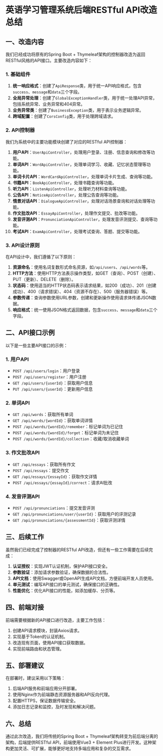 # 英语学习管理系统后端RESTful API改造总结

## 一、改造内容

我们已经成功将原有的Spring Boot + Thymeleaf架构的控制器改造为返回RESTful风格的API接口。主要改造内容如下：

### 1. 基础组件

1. **统一响应格式**：创建了`ApiResponse`类，用于统一API响应格式，包含`success`、`message`和`data`三个字段。
2. **全局异常处理**：创建了`GlobalExceptionHandler`类，用于统一处理API异常，包括系统异常、业务异常和404异常。
3. **业务异常类**：创建了`BusinessException`类，用于表示业务逻辑异常。
4. **跨域配置**：创建了`CorsConfig`类，用于处理跨域请求。

### 2. API控制器

我们为系统中的主要功能模块创建了对应的RESTful API控制器：

1. **用户API**：`UserApiController`，处理用户登录、注册、信息查询和修改等功能。
2. **单词API**：`WordApiController`，处理单词学习、收藏、记忆状态管理等功能。
3. **单词卡片API**：`WordCardApiController`，处理单词卡片生成、查询等功能。
4. **书籍API**：`BookApiController`，处理书籍查询等功能。
5. **听力API**：`ListenApiController`，处理听力材料查询等功能。
6. **公告API**：`NoticeApiController`，处理公告查询等功能。
7. **情景对话API**：`DialogueApiController`，处理对话场景查询和对话处理等功能。
8. **作文批改API**：`EssayApiController`，处理作文提交、批改等功能。
9. **发音评测API**：`PronunciationApiController`，处理发音评测提交、查询等功能。
10. **考试API**：`ExamApiController`，处理考试查询、答题、提交等功能。

### 3. API设计原则

在API设计中，我们遵循了以下原则：

1. **资源命名**：使用名词复数形式命名资源，如`/api/users`、`/api/words`等。
2. **HTTP方法**：使用HTTP方法表示操作类型，如GET（查询）、POST（创建）、PUT（更新）、DELETE（删除）。
3. **状态码**：使用适当的HTTP状态码表示请求结果，如200（成功）、201（创建成功）、400（请求错误）、404（资源不存在）、500（服务器错误）等。
4. **参数传递**：查询参数使用URL参数，创建和更新操作使用请求体传递JSON数据。
5. **响应格式**：统一使用JSON格式返回数据，包含`success`、`message`和`data`三个字段。

## 二、API接口示例

以下是一些主要API接口的示例：

### 1. 用户API

- `POST /api/users/login`：用户登录
- `POST /api/users/register`：用户注册
- `GET /api/users/{userId}`：获取用户信息
- `PUT /api/users/{userId}`：更新用户信息

### 2. 单词API

- `GET /api/words`：获取所有单词
- `GET /api/words/{wordId}`：获取单词详情
- `POST /api/words/{wordId}/remember`：标记单词为已记住
- `POST /api/words/{wordId}/forget`：标记单词为未记住
- `POST /api/words/{wordId}/collection`：收藏/取消收藏单词

### 3. 作文批改API

- `GET /api/essays`：获取所有作文
- `POST /api/essays`：提交作文
- `GET /api/essays/{essayId}`：获取作文详情
- `POST /api/essays/{essayId}/correct`：请求AI批改

### 4. 发音评测API

- `POST /api/pronunciations`：提交发音评测
- `GET /api/pronunciations/user/{userId}`：获取用户的评测记录
- `GET /api/pronunciations/{assessmentId}`：获取评测详情

## 三、后续工作

虽然我们已经完成了控制器的RESTful API改造，但还有一些工作需要在后续完成：

1. **认证授权**：实现JWT认证机制，保护API接口安全。
2. **参数验证**：添加请求参数验证，确保数据的合法性。
3. **API文档**：使用Swagger或OpenAPI生成API文档，方便前端开发人员使用。
4. **单元测试**：编写API接口的单元测试，确保接口的正确性。
5. **性能优化**：优化API接口的性能，如添加缓存、分页等。

## 四、前端对接

前端需要根据新的API接口进行改造，主要工作包括：

1. 创建API请求模块，封装Axios请求。
2. 实现基于Token的认证机制。
3. 改造现有页面，使用API接口获取数据。
4. 实现前端路由和状态管理。

## 五、部署建议

在部署时，建议采用以下策略：

1. 后端API服务和前端应用分开部署。
2. 使用Nginx作为前端静态资源服务器和API反向代理。
3. 配置HTTPS，保证数据传输安全。
4. 添加日志记录和监控，及时发现和解决问题。

## 六、总结

通过此次改造，我们将传统的Spring Boot + Thymeleaf架构转变为前后端分离的架构，后端提供RESTful API，前端使用Vue3 + Element Plus进行开发。这种架构更加灵活、可扩展，能够更好地支持多端应用和复杂的交互需求。
